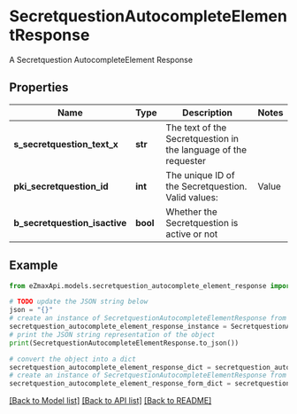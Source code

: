 # SecretquestionAutocompleteElementResponse

A Secretquestion AutocompleteElement Response

## Properties

Name | Type | Description | Notes
------------ | ------------- | ------------- | -------------
**s_secretquestion_text_x** | **str** | The text of the Secretquestion in the language of the requester | 
**pki_secretquestion_id** | **int** | The unique ID of the Secretquestion.  Valid values:  |Value|Description| |-|-| |1|The name of the hospital in which you were born| |2|The name of your grade school| |3|The last name of your favorite teacher| |4|Your favorite sports team| |5|Your favorite TV show| |6|Your favorite movie| |7|The name of the street on which you grew up| |8|The name of your first employer| |9|Your first car| |10|Your favorite food| |11|The name of your first pet| |12|Favorite musician/band| |13|What instrument you play| |14|Your father&#39;s middle name| |15|Your mother&#39;s maiden name| |16|Name of your eldest child| |17|Your spouse&#39;s middle name| |18|Favorite restaurant| |19|Childhood nickname| |20|Favorite vacation destination| |21|Your boat&#39;s name| |22|Date of Birth (YYYY-MM-DD)| |22|Secret Code| |22|Your reference code| | 
**b_secretquestion_isactive** | **bool** | Whether the Secretquestion is active or not | 

## Example

```python
from eZmaxApi.models.secretquestion_autocomplete_element_response import SecretquestionAutocompleteElementResponse

# TODO update the JSON string below
json = "{}"
# create an instance of SecretquestionAutocompleteElementResponse from a JSON string
secretquestion_autocomplete_element_response_instance = SecretquestionAutocompleteElementResponse.from_json(json)
# print the JSON string representation of the object
print(SecretquestionAutocompleteElementResponse.to_json())

# convert the object into a dict
secretquestion_autocomplete_element_response_dict = secretquestion_autocomplete_element_response_instance.to_dict()
# create an instance of SecretquestionAutocompleteElementResponse from a dict
secretquestion_autocomplete_element_response_form_dict = secretquestion_autocomplete_element_response.from_dict(secretquestion_autocomplete_element_response_dict)
```
[[Back to Model list]](../README.md#documentation-for-models) [[Back to API list]](../README.md#documentation-for-api-endpoints) [[Back to README]](../README.md)


